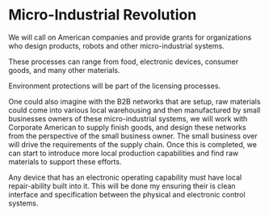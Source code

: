 # Micro-Industrial Revolution

We will call on American companies and provide grants for organizations who design products, robots and other micro-industrial systems.

These processes can range from food, electronic devices, consumer goods, and many other materials.

Environment protections will be part of the licensing processes.

One could also imagine with the B2B networks that are setup, raw materials could come into various local warehousing and then manufactured by small businesses owners of these micro-industrial systems, we will work with Corporate American to supply finish goods, and design these networks from the perspective of the small business owner. The small business over will drive the requirements of the supply chain. Once this is completed, we can start to introduce more local production capabilities and find raw materials to support these efforts.

Any device that has an electronic operating capability must have local repair-ability built into it. This will be done my ensuring their is clean interface and specification between the physical and electronic control systems.

